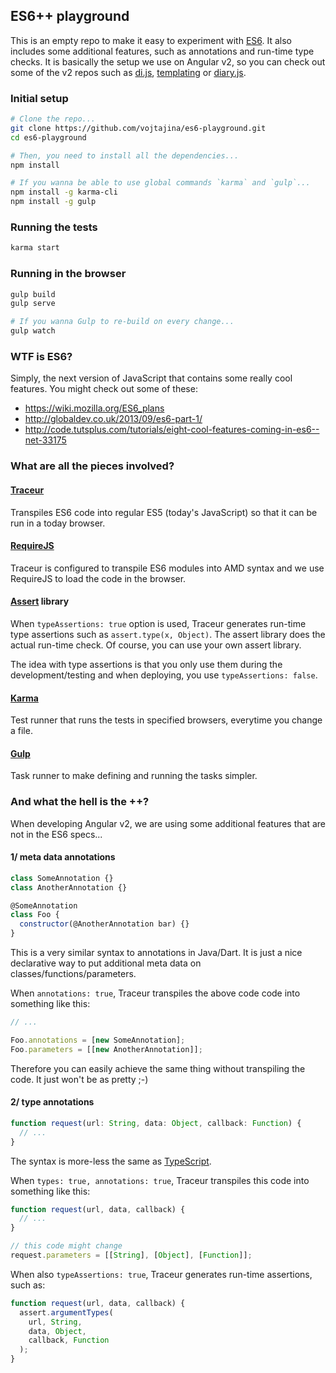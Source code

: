 ## ES6++ playground

This is an empty repo to make it easy to experiment with [ES6]. It also includes some additional features, such as annotations and run-time type checks. It is basically the setup we use on Angular v2, so you can check out some of the v2 repos such as [di.js], [templating] or [diary.js].


### Initial setup

```bash
# Clone the repo...
git clone https://github.com/vojtajina/es6-playground.git
cd es6-playground

# Then, you need to install all the dependencies...
npm install

# If you wanna be able to use global commands `karma` and `gulp`...
npm install -g karma-cli
npm install -g gulp
```


### Running the tests
```bash
karma start
```


### Running in the browser
```bash
gulp build
gulp serve

# If you wanna Gulp to re-build on every change...
gulp watch
```


### WTF is ES6?
Simply, the next version of JavaScript that contains some really cool features. You might check out some of these:

- https://wiki.mozilla.org/ES6_plans
- http://globaldev.co.uk/2013/09/es6-part-1/
- http://code.tutsplus.com/tutorials/eight-cool-features-coming-in-es6--net-33175


### What are all the pieces involved?

#### [Traceur]
Transpiles ES6 code into regular ES5 (today's JavaScript) so that it can be run in a today browser.

#### [RequireJS]
Traceur is configured to transpile ES6 modules into AMD syntax and we use RequireJS to load the code in the browser.

#### [Assert] library
When `typeAssertions: true` option is used, Traceur generates run-time type assertions such as `assert.type(x, Object)`. The assert library does the actual run-time check. Of course, you can use your own assert library.

The idea with type assertions is that you only use them during the development/testing and when deploying, you use `typeAssertions: false`.

#### [Karma]
Test runner that runs the tests in specified browsers, everytime you change a file.

#### [Gulp]
Task runner to make defining and running the tasks simpler.


### And what the hell is the ++?
When developing Angular v2, we are using some additional features that are not in the ES6 specs...

#### 1/ meta data annotations
```js
class SomeAnnotation {}
class AnotherAnnotation {}

@SomeAnnotation
class Foo {
  constructor(@AnotherAnnotation bar) {}
}
```
This is a very similar syntax to annotations in Java/Dart. It is just a nice declarative way to put additional meta data on classes/functions/parameters.

When `annotations: true`, Traceur transpiles the above code code into something like this:
```js
// ...

Foo.annotations = [new SomeAnnotation];
Foo.parameters = [[new AnotherAnnotation]];
```

Therefore you can easily achieve the same thing without transpiling the code. It just won't be as pretty ;-)

#### 2/ type annotations
```js
function request(url: String, data: Object, callback: Function) {
  // ...
}
```

The syntax is more-less the same as [TypeScript].

When `types: true, annotations: true`, Traceur transpiles this code into something like this:
```js
function request(url, data, callback) {
  // ...
}

// this code might change
request.parameters = [[String], [Object], [Function]];
```

When also `typeAssertions: true`, Traceur generates run-time assertions, such as:
```js
function request(url, data, callback) {
  assert.argumentTypes(
    url, String,
    data, Object,
    callback, Function
  );
}
```


[di.js]: https://github.com/angular/di.js
[templating]: https://github.com/angular/templating
[diary.js]: https://github.com/angular/diary.js

[ES6]: http://wiki.ecmascript.org/doku.php?id=harmony:specification_drafts

[Traceur]: https://github.com/google/traceur-compiler
[RequireJS]: http://requirejs.org
[Assert]: https://github.com/angular/assert
[Karma]: http://karma-runner.github.io/
[Gulp]: http://gulpjs.com
[TypeScript]: escriptlang.org
